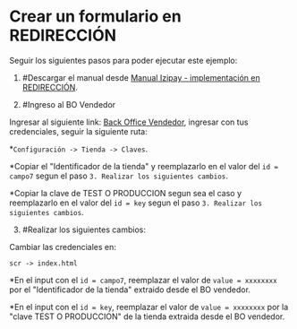 # Crear un formulario en REDIRECCIÓN

Seguir los siguientes pasos para poder ejecutar este ejemplo:


1. #Descargar el manual desde [Manual Izipay - implementación en REDIRECCIÓN](https://secure.micuentaweb.pe/doc/es-PE/form-payment/quick-start-guide/sitemap.html).


2. #Ingreso al BO Vendedor

Ingresar al siguiente link: [Back Office Vendedor](https://secure.micuentaweb.pe/vads-merchant/), ingresar con tus credenciales, seguir la siguiente ruta:

*`Configuración -> Tienda -> Claves`.

*Copiar el "Identificador de la tienda" y reemplazarlo en el valor del `id = campo7` segun el paso `3. Realizar los siguientes cambios`.

*Copiar la clave de TEST O PRODUCCION segun sea el caso y reemplazarlo en el valor del `id = key` segun el paso `3. Realizar los siguientes cambios`.


3. #Realizar los siguientes cambios:

Cambiar las credenciales en:

`scr -> index.html`

*En el input con el `id = campo7`, reemplazar el valor de `value = xxxxxxxx` por el "Identificador de la tienda" extraido desde el BO vendedor.

*En el input con el `id = key`, reemplazar el valor de `value = xxxxxxxx` por la "clave TEST O PRODUCCION" de la tienda extraida desde el BO vendedor.


